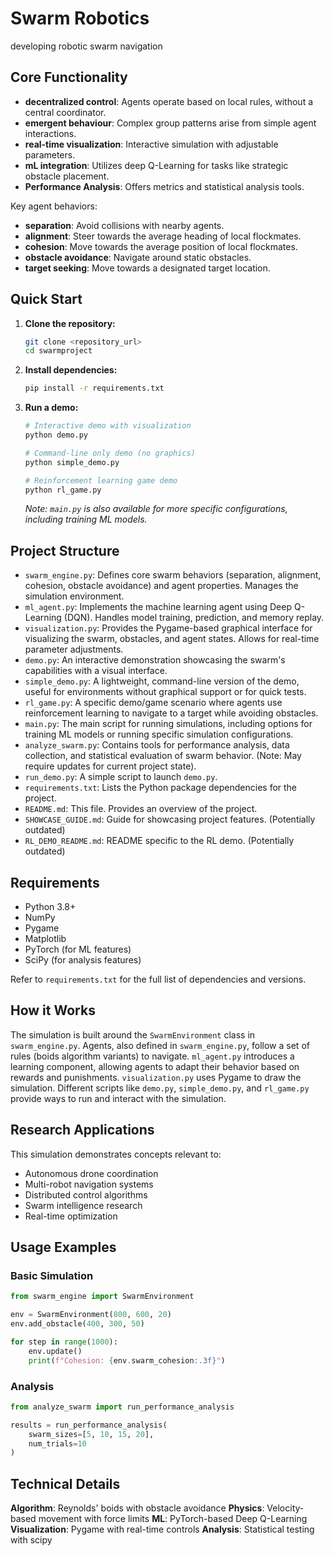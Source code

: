 # Swarm Robotics 

developing robotic swarm navigation 

## Core Functionality

- **decentralized control**: Agents operate based on local rules, without a central coordinator.
- **emergent behaviour**: Complex group patterns arise from simple agent interactions.
- **real-time visualization**: Interactive simulation with adjustable parameters.
- **mL integration**: Utilizes deep Q-Learning for tasks like strategic obstacle placement.
- **Performance Analysis**: Offers metrics and statistical analysis tools.

Key agent behaviors:
- **separation**: Avoid collisions with nearby agents.
- **alignment**: Steer towards the average heading of local flockmates.
- **cohesion**: Move towards the average position of local flockmates.
- **obstacle avoidance**: Navigate around static obstacles.
- **target seeking**: Move towards a designated target location.

## Quick Start

1.  **Clone the repository:**
    ```bash
    git clone <repository_url>
    cd swarmproject
    ```
2.  **Install dependencies:**
    ```bash
    pip install -r requirements.txt
    ```
3.  **Run a demo:**
    ```bash
    # Interactive demo with visualization
    python demo.py

    # Command-line only demo (no graphics)
    python simple_demo.py

    # Reinforcement learning game demo
    python rl_game.py
    ```
    *Note: `main.py` is also available for more specific configurations, including training ML models.*

## Project Structure

-   `swarm_engine.py`: Defines core swarm behaviors (separation, alignment, cohesion, obstacle avoidance) and agent properties. Manages the simulation environment.
-   `ml_agent.py`: Implements the machine learning agent using Deep Q-Learning (DQN). Handles model training, prediction, and memory replay.
-   `visualization.py`: Provides the Pygame-based graphical interface for visualizing the swarm, obstacles, and agent states. Allows for real-time parameter adjustments.
-   `demo.py`: An interactive demonstration showcasing the swarm's capabilities with a visual interface.
-   `simple_demo.py`: A lightweight, command-line version of the demo, useful for environments without graphical support or for quick tests.
-   `rl_game.py`: A specific demo/game scenario where agents use reinforcement learning to navigate to a target while avoiding obstacles.
-   `main.py`: The main script for running simulations, including options for training ML models or running specific simulation configurations.
-   `analyze_swarm.py`: Contains tools for performance analysis, data collection, and statistical evaluation of swarm behavior. (Note: May require updates for current project state).
-   `run_demo.py`: A simple script to launch `demo.py`.
-   `requirements.txt`: Lists the Python package dependencies for the project.
-   `README.md`: This file. Provides an overview of the project.
-   `SHOWCASE_GUIDE.md`: Guide for showcasing project features. (Potentially outdated)
-   `RL_DEMO_README.md`: README specific to the RL demo. (Potentially outdated)


## Requirements

-   Python 3.8+
-   NumPy
-   Pygame
-   Matplotlib
-   PyTorch (for ML features)
-   SciPy (for analysis features)

Refer to `requirements.txt` for the full list of dependencies and versions.

## How it Works

The simulation is built around the `SwarmEnvironment` class in `swarm_engine.py`. Agents, also defined in `swarm_engine.py`, follow a set of rules (boids algorithm variants) to navigate. `ml_agent.py` introduces a learning component, allowing agents to adapt their behavior based on rewards and punishments. `visualization.py` uses Pygame to draw the simulation. Different scripts like `demo.py`, `simple_demo.py`, and `rl_game.py` provide ways to run and interact with the simulation.

## Research Applications

This simulation demonstrates concepts relevant to:
- Autonomous drone coordination
- Multi-robot navigation systems
- Distributed control algorithms
- Swarm intelligence research
- Real-time optimization

## Usage Examples

### Basic Simulation
```python
from swarm_engine import SwarmEnvironment

env = SwarmEnvironment(800, 600, 20)
env.add_obstacle(400, 300, 50)

for step in range(1000):
    env.update()
    print(f"Cohesion: {env.swarm_cohesion:.3f}")
```

### Analysis
```python
from analyze_swarm import run_performance_analysis

results = run_performance_analysis(
    swarm_sizes=[5, 10, 15, 20],
    num_trials=10
)
```

## Technical Details

**Algorithm**: Reynolds' boids with obstacle avoidance
**Physics**: Velocity-based movement with force limits
**ML**: PyTorch-based Deep Q-Learning
**Visualization**: Pygame with real-time controls
**Analysis**: Statistical testing with scipy
